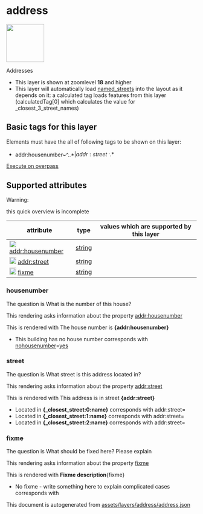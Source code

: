 

 address 
=========



<img src='https://mapcomplete.osm.be/./assets/layers/address/housenumber_blank.svg' height="100px"> 

Addresses






  - This layer is shown at zoomlevel **18** and higher
  - This layer will automatically load  [named_streets](./named_streets.md)  into the layout as it depends on it:  a calculated tag loads features from this layer (calculatedTag[0] which calculates the value for _closest_3_street_names)




 Basic tags for this layer 
---------------------------



Elements must have the all of following tags to be shown on this layer:



  - addr:housenumber~^..*$|addr:street~^..*$


[Execute on overpass](http://overpass-turbo.eu/?Q=%5Bout%3Ajson%5D%5Btimeout%3A90%5D%3B(%20%20%20%20nwr%5B%22addr%3Ahousenumber%22%5D(%7B%7Bbbox%7D%7D)%3B%0A%20%20%20%20nwr%5B%22addr%3Astreet%22%5D(%7B%7Bbbox%7D%7D)%3B%0A)%3Bout%20body%3B%3E%3Bout%20skel%20qt%3B)



 Supported attributes 
----------------------



Warning: 

this quick overview is incomplete



attribute | type | values which are supported by this layer
----------- | ------ | ------------------------------------------
[<img src='https://mapcomplete.osm.be/assets/svg/statistics.svg' height='18px'>](https://taginfo.openstreetmap.org/keys/addr:housenumber#values) [addr:housenumber](https://wiki.openstreetmap.org/wiki/Key:addr:housenumber) | [string](../SpecialInputElements.md#string) | 
[<img src='https://mapcomplete.osm.be/assets/svg/statistics.svg' height='18px'>](https://taginfo.openstreetmap.org/keys/addr:street#values) [addr:street](https://wiki.openstreetmap.org/wiki/Key:addr:street) | [string](../SpecialInputElements.md#string) | [](https://wiki.openstreetmap.org/wiki/Tag:addr:street%3D) [](https://wiki.openstreetmap.org/wiki/Tag:addr:street%3D) [](https://wiki.openstreetmap.org/wiki/Tag:addr:street%3D)
[<img src='https://mapcomplete.osm.be/assets/svg/statistics.svg' height='18px'>](https://taginfo.openstreetmap.org/keys/fixme#values) [fixme](https://wiki.openstreetmap.org/wiki/Key:fixme) | [string](../SpecialInputElements.md#string) | [](https://wiki.openstreetmap.org/wiki/Tag:fixme%3D)




### housenumber 



The question is  What is the number of this house?

This rendering asks information about the property  [addr:housenumber](https://wiki.openstreetmap.org/wiki/Key:addr:housenumber) 

This is rendered with  The house number is <b>{addr:housenumber}</b>





  - This building has no house number corresponds with  <a href='https://wiki.openstreetmap.org/wiki/Key:nohousenumber' target='_blank'>nohousenumber</a>=<a href='https://wiki.openstreetmap.org/wiki/Tag:nohousenumber%3Dyes' target='_blank'>yes</a>




### street 



The question is  What street is this address located in?

This rendering asks information about the property  [addr:street](https://wiki.openstreetmap.org/wiki/Key:addr:street) 

This is rendered with  This address is in street <b>{addr:street}</b>





  - Located in <b>{_closest_street:0:name}</b> corresponds with  addr:street=
  - Located in <b>{_closest_street:1:name}</b> corresponds with  addr:street=
  - Located in <b>{_closest_street:2:name}</b> corresponds with  addr:street=




### fixme 



The question is  What should be fixed here? Please explain

This rendering asks information about the property  [fixme](https://wiki.openstreetmap.org/wiki/Key:fixme) 

This is rendered with  <b>Fixme description</b>{fixme}





  - No fixme - write something here to explain complicated cases corresponds with  
 

This document is autogenerated from [assets/layers/address/address.json](https://github.com/pietervdvn/MapComplete/blob/develop/assets/layers/address/address.json)